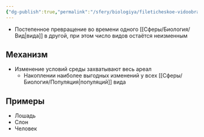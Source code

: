 ```yaml
---
{"dg-publish":true,"permalink":"/sfery/biologiya/fileticheskoe-vidoobrazovanie/","tags":["Эволюция"]}
---
```


- Постепенное превращение во времени одного [[Сферы/Биология/Вид\|вида]] в другой, при этом число видов остаётся неизменным 
## Механизм 
- Изменение условий среды захватывают весь ареал 
	- Накоплении наиболее выгодных изменений у всех [[Сферы/Биология/Популяция\|популяций]] вида 
## Примеры 
- Лошадь 
- Слон 
- Человек 